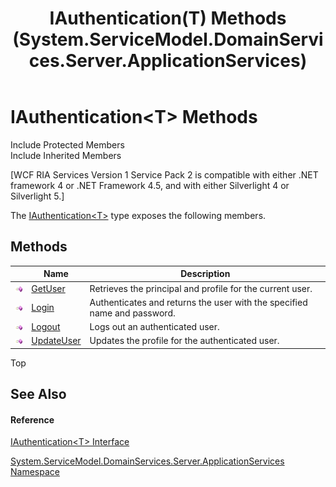 ﻿---
title: IAuthentication(T) Methods (System.ServiceModel.DomainServices.Server.ApplicationServices)
TOCTitle: IAuthentication(T) Methods
ms:assetid: Methods.T:System.ServiceModel.DomainServices.Server.ApplicationServices.IAuthentication`1
ms:mtpsurl: https://msdn.microsoft.com/en-us/library/Ff423100(v=VS.91)
ms:contentKeyID: 28755467
ms.date: 01/27/2012
mtps_version: v=VS.91
---

# IAuthentication\<T\> Methods

Include Protected Members  
Include Inherited Members  

\[WCF RIA Services Version 1 Service Pack 2 is compatible with either .NET framework 4 or .NET Framework 4.5, and with either Silverlight 4 or Silverlight 5.\]

The [IAuthentication\<T\>](ff422650\(v=vs.91\).md) type exposes the following members.

## Methods

<table>
<thead>
<tr class="header">
<th> </th>
<th>Name</th>
<th>Description</th>
</tr>
</thead>
<tbody>
<tr class="odd">
<td><img src="images\Ff423329.pubmethod(en-us,VS.91).gif" title="Public method" alt="Public method" /></td>
<td><a href="ff422430(v=vs.91).md">GetUser</a></td>
<td>Retrieves the principal and profile for the current user.</td>
</tr>
<tr class="even">
<td><img src="images\Ff423329.pubmethod(en-us,VS.91).gif" title="Public method" alt="Public method" /></td>
<td><a href="ff422831(v=vs.91).md">Login</a></td>
<td>Authenticates and returns the user with the specified name and password.</td>
</tr>
<tr class="odd">
<td><img src="images\Ff423329.pubmethod(en-us,VS.91).gif" title="Public method" alt="Public method" /></td>
<td><a href="ff423151(v=vs.91).md">Logout</a></td>
<td>Logs out an authenticated user.</td>
</tr>
<tr class="even">
<td><img src="images\Ff423329.pubmethod(en-us,VS.91).gif" title="Public method" alt="Public method" /></td>
<td><a href="ff423020(v=vs.91).md">UpdateUser</a></td>
<td>Updates the profile for the authenticated user.</td>
</tr>
</tbody>
</table>

Top

## See Also

#### Reference

[IAuthentication\<T\> Interface](ff422650\(v=vs.91\).md)

[System.ServiceModel.DomainServices.Server.ApplicationServices Namespace](ff422719\(v=vs.91\).md)

